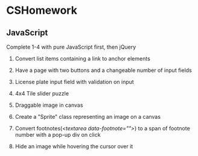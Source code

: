 # CSHomework

## JavaScript

Complete 1-4 with pure JavaScript first, then jQuery

1.  Convert list items containing a link to anchor elements

2.  Have a page with two buttons and a changeable number of input fields

3.  License plate input field with validation on input

4.  4x4 Tile slider puzzle

5.  Draggable image in canvas

6.  Create a "Sprite" class representing an image on a canvas

7.  Convert footnotes(_\<textarea data-footnote="">_) to a span of footnote number with a pop-up div on click

8.  Hide an image while hovering the cursor over it
